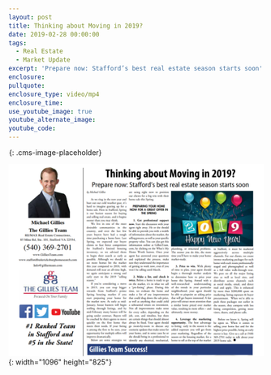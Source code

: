 ```yaml
---
layout: post
title: Thinking about Moving in 2019?
date: 2019-02-28 00:00:00
tags:
  - Real Estate
  - Market Update
excerpt: 'Prepare now: Stafford’s best real estate season starts soon'
enclosure:
pullquote:
enclosure_type: video/mp4
enclosure_time:
use_youtube_image: true
youtube_alternate_image:
youtube_code:
---
```


![](data:image/png;base64,iVBORw0KGgoAAAANSUhEUgAAAAEAAAABCAYAAAAfFcSJAAAADUlEQVQYV2P4////fwAJ+wP9BUNFygAAAABJRU5ErkJggg==){: .cms-image-placeholder}

![](/uploads/8-06-19-screenshot.png){: width="1096" height="825"}